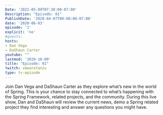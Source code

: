 ```yaml
---
Date: '2022-05-09T07:30:00-07:00'
Description: "Episode: 01"
PublishDate: '2020-04-07T00:00:00-07:00'
date: '2020-06-03'
episode: '1'
explicit: 'no'
#guests:
hosts:
- Dan Vega
- DaShaun Carter
youtube: ""
lastmod: '2020-10-09'
title: "Episode: 01"
twitch: vmwaretanzu
type: tv-episode
---
```


Join Dan Vega and DaShaun Carter as they explore what’s new in the world of Spring. This is your chance to stay connected to what’s happening with the Spring Framework, related projects, and the community. During this live show, Dan and DaShaun will review the current news, demo a Spring related project they find interesting and answer any questions you might have.